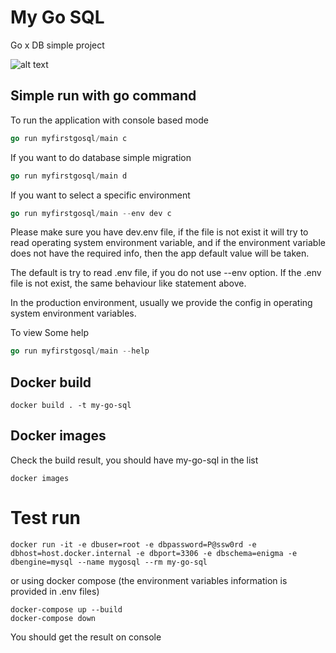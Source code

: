 # My Go SQL

Go x DB simple project

![alt text](https://enigmacamp.com/portal/assets/images/enigmacamp.jpeg)

## Simple run with go command
To run the application with console based mode
```go
go run myfirstgosql/main c
```
If you want to do database simple migration
```go
go run myfirstgosql/main d
```

If you want to select a specific environment
```go
go run myfirstgosql/main --env dev c
```
Please make sure you have dev.env file, if the file is not exist
it will try to read operating system environment variable,
and if the environment variable does not have the required info, then
the app default value will be taken.

The default is try to read .env file, if you do not use --env option.
If the .env file is not exist, the same behaviour like statement above.

In the production environment, usually we provide the config in operating system
environment variables.

To view Some help
```go
go run myfirstgosql/main --help
```
## Docker build
```
docker build . -t my-go-sql
```

## Docker images
Check the build result, you should have my-go-sql in the list
```
docker images 
```

# Test run
```
docker run -it -e dbuser=root -e dbpassword=P@ssw0rd -e dbhost=host.docker.internal -e dbport=3306 -e dbschema=enigma -e dbengine=mysql --name mygosql --rm my-go-sql
```
or using docker compose
(the environment variables information is provided in .env files)
```
docker-compose up --build
docker-compose down
```
You should get the result on console
